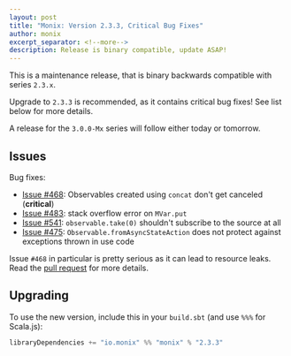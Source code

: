 ```yaml
---
layout: post
title: "Monix: Version 2.3.3, Critical Bug Fixes"
author: monix
excerpt_separator: <!--more-->
description: Release is binary compatible, update ASAP!
---
```


This is a maintenance release, that is binary backwards compatible with
series `2.3.x`.

Upgrade to `2.3.3` is recommended, as it contains critical bug fixes! 
See list below for more details.

A release for the `3.0.0-Mx` series will follow either today or tomorrow.

<!--more-->

## Issues

Bug fixes:

- [Issue #468](https://github.com/monix/monix/issues/468):
  Observables created using `concat` don't get canceled
  (**critical**)
- [Issue #483](https://github.com/monix/monix/issues/483):
  stack overflow error on `MVar.put`
- [Issue #541](https://github.com/monix/monix/issues/541):
  `observable.take(0)` shouldn't subscribe to the source at all
- [Issue #475](https://github.com/monix/monix/pull/475):
  `Observable.fromAsyncStateAction` does not protect against
  exceptions thrown in use code

Issue `#468` in particular is pretty serious as it can lead to
resource leaks. Read the [pull request](https://github.com/monix/monix/pull/469)
for more details.

## Upgrading

To use the new version, include this in your `build.sbt` (and use
`%%%` for Scala.js):

```scala
libraryDependencies += "io.monix" %% "monix" % "2.3.3"
```
